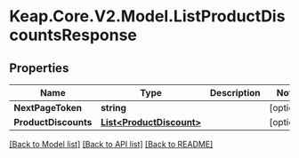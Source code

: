 # Keap.Core.V2.Model.ListProductDiscountsResponse

## Properties

Name | Type | Description | Notes
------------ | ------------- | ------------- | -------------
**NextPageToken** | **string** |  | [optional] 
**ProductDiscounts** | [**List&lt;ProductDiscount&gt;**](ProductDiscount.md) |  | [optional] 

[[Back to Model list]](../README.md#documentation-for-models) [[Back to API list]](../README.md#documentation-for-api-endpoints) [[Back to README]](../README.md)

